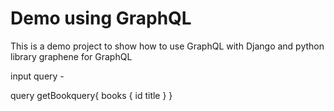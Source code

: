 # Demo using GraphQL 

This is a demo project to show how to use GraphQL with Django and  python library graphene  for GraphQL


input query - 

query getBookquery{
    books {
        id
        title
    }
}
